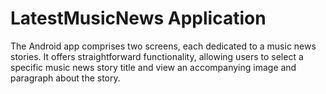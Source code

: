 # LatestMusicNews Application
The Android app comprises two screens, each dedicated to a music news stories. It offers straightforward functionality, allowing users to select a specific music news story title and view an accompanying image and paragraph about the story.
